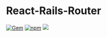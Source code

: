 # React-Rails-Router

[![Gem](https://img.shields.io/gem/v/react-rails.svg?style=flat-square)](http://rubygems.org/gems/react-rails)
[![npm](https://img.shields.io/npm/v/react_ujs.svg?style=flat-square)](https://www.npmjs.com/package/react_ujs)
  <a href="https://www.npmjs.com/package/react-router"><img src="https://img.shields.io/npm/v/react-router?style=flat-square"></a>

